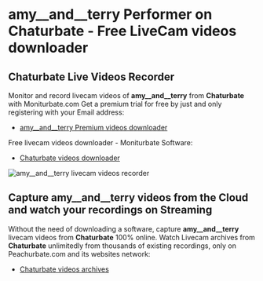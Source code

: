 # amy__and__terry Performer on Chaturbate - Free LiveCam videos downloader

## Chaturbate Live Videos Recorder

Monitor and record livecam videos of **amy__and__terry** from **Chaturbate** with Moniturbate.com
Get a premium trial for free by just and only registering with your Email address:
* [amy__and__terry Premium videos downloader](https://moniturbate.com/request-demo-licence-key.html)

Free livecam videos downloader - Moniturbate Software:
* [Chaturbate videos downloader](https://moniturbate.com/moniturbate-download-software.html)

![amy__and__terry livecam videos recorder](https://peachurnet.com/templates/moniturbate-software.png)


## Capture amy__and__terry videos from the Cloud and watch your recordings on Streaming

Without the need of downloading a software, capture **amy__and__terry** livecam videos from **Chaturbate** 100% online.
Watch Livecam archives from **Chaturbate** unlimitedly from thousands of existing recordings, only on Peachurbate.com and its websites network:
* [Chaturbate videos archives](https://peachurnet.com/)